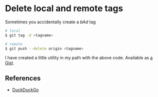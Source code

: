 # Delete local and remote tags

Sometimes you accidentally create a _bAd_ tag

```bash
# local
$ git tag -d <tagname>

# remote
$ git push --delete origin <tagname>
```

I have created a little utility in my path with the above code. Available as [a Gist](https://gist.github.com/jonasbn/467e9e52b248c957b66f910cfa07256d).

## References

- [DuckDuckGo](https://duckduckgo.com/?q=git+delete+tags&iax=1&ia=qa#)
